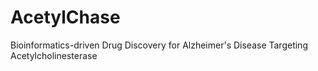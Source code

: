 # AcetylChase
Bioinformatics-driven Drug Discovery for Alzheimer's Disease Targeting Acetylcholinesterase
